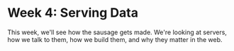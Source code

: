 # Week 4: Serving Data

This week, we'll see how the sausage gets made. We're looking at servers, how we talk to them, how we build them, and why they matter in the web.

